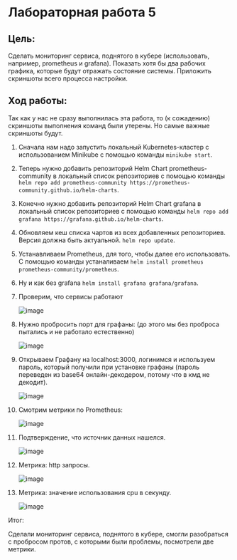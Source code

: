 # Лабораторная работа 5
## Цель: 
Сделать мониторинг сервиса, поднятого в кубере (использовать, например, prometheus и grafana). Показать хотя бы два рабочих графика, которые будут отражать состояние системы. Приложить скриншоты всего процесса настройки.
## Ход работы:
Так как у нас не сразу выполнилась эта работа, то (к сожадению) скриншоты выполнения команд были утерены. Но самые важные скриншоты будут. 

1. Сначала нам надо запустить локальный Kubernetes-кластер с использованием Minikube с помощью команды  ``minikube start``. 
2. Теперь нужно добавить репозиторий Helm Chart prometheus-community в локальный список репозиториев с помощью команды ``helm repo add prometheus-community https://prometheus-community.github.io/helm-charts``.
3. Конечно нужно добавить репозиторий Helm Chart grafana в локальный список репозиториев с помощью команды ``helm repo add grafana https://grafana.github.io/helm-charts``.
4. Обновляем кеш списка чартов из всех добавленных репозиториев. Версия должна быть актуальной. ``helm repo update``.
5. Устанавливаем Prometheus, для того, чтобы далее его использовать. С помощью команды устаналиваем ``helm install prometheus prometheus-community/prometheus``.
6. Ну и как без grafana ``helm install grafana grafana/grafana``.
7. Проверим, что сервисы работают
   
   ![image](https://github.com/user-attachments/assets/7d5f0d69-97dc-45db-8bc7-cdedad555f4a)

8. Нужно пробросить порт для графаны: (до этого мы без проброса пытались и не работало естественно)

   ![image](https://github.com/user-attachments/assets/545e66e1-0a02-4de2-b6ec-464b5205e5d1)

9. Открываем Графану на localhost:3000, логинимся и используем пароль, который получили при установке графаны (пароль переведен из base64 онлайн-декодером, потому что в кмд не декодит).

   ![image](https://github.com/user-attachments/assets/fecaf152-c945-46ae-8bae-c7b3b16f0bb3)

10. Смотрим метрики по Prometheus:

    ![image](https://github.com/user-attachments/assets/8b8f3801-d529-45ce-88c7-8491c67b2a7f)

11. Подтверждение, что источник данных нашелся.

    ![image](https://github.com/user-attachments/assets/ef7a38ac-3bad-437c-a3c7-7912037ea08d)

12. Метрика: http запросы.

    ![image](https://github.com/user-attachments/assets/27cca957-9388-4f42-8c5d-5c78667041c0)

13. Метрика: значение использования cpu в секунду.

    ![image](https://github.com/user-attachments/assets/a684e6a5-f79f-45b5-936a-590b01713e31)

Итог: 

Сделали мониторинг сервиса, поднятого в кубере, смогли разобраться с пробросом протов, с которыми были проблемы, посмотрели две метрики.
